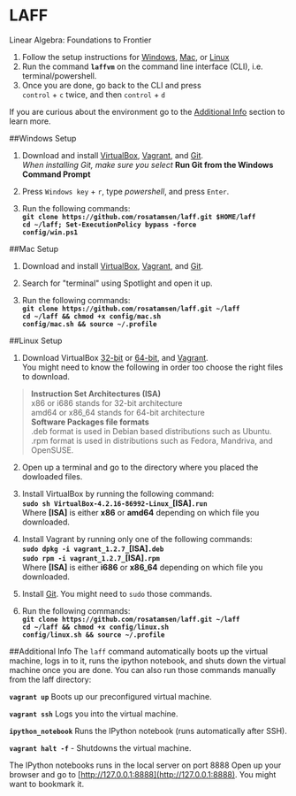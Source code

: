 LAFF
====
Linear Algebra: Foundations to Frontier

1. Follow the setup instructions for [Windows](#windows-setup), [Mac](#mac-setup), or [Linux](#linux-setup)
2. Run the command **`laffvm`** on the command line interface (CLI), i.e. terminal/powershell.
3. Once you are done, go back to the CLI and press  
`control` + `c` twice, and then `control` + `d`

If you are curious about the environment go to the [Additional Info](#additional-info) section to learn more.

##Windows Setup

1. Download and install [VirtualBox](http://download.virtualbox.org/virtualbox/4.2.16/VirtualBox-4.2.16-86992-Win.exe), [Vagrant](http://files.vagrantup.com/packages/7ec0ee1d00a916f80b109a298bab08e391945243/Vagrant_1.2.7.msi), and [Git](https://msysgit.googlecode.com/files/Git-1.8.3-preview20130601.exe).  
*When installing Git, make sure you select* **Run Git from the Windows Command Prompt**

2. Press `Windows key` + `r`, type *powershell*, and press `Enter`.

3. Run the following commands:  
**`git clone https://github.com/rosatamsen/laff.git $HOME/laff`  
`cd ~/laff; Set-ExecutionPolicy bypass -force`  
`config/win.ps1`**

##Mac Setup

1. Download and install [VirtualBox](http://download.virtualbox.org/virtualbox/4.2.16/VirtualBox-4.2.16-86992-OSX.dmg), [Vagrant](http://files.vagrantup.com/packages/7ec0ee1d00a916f80b109a298bab08e391945243/Vagrant-1.2.7.dmg), and [Git](https://git-osx-installer.googlecode.com/files/git-1.8.3.2-intel-universal-snow-leopard.dmg).

2. Search for "terminal" using Spotlight and open it up.

3. Run the following commands:  
**`git clone https://github.com/rosatamsen/laff.git ~/laff`  
`cd ~/laff && chmod +x config/mac.sh`  
`config/mac.sh && source ~/.profile`**

##Linux Setup

1. Download VirtualBox [32-bit](http://download.virtualbox.org/virtualbox/4.2.16/VirtualBox-4.2.16-86992-Linux_x86.run) or [64-bit](http://download.virtualbox.org/virtualbox/4.2.16/VirtualBox-4.2.16-86992-Linux_amd64.run), and [Vagrant](http://downloads.vagrantup.com/tags/v1.2.7).  
You might need to know the following in order too choose the right files to download.
>**Instruction Set Architectures (ISA)**  
x86 or i686 stands for 32-bit architecture  
amd64 or x86_64 stands for 64-bit architecture  
**Software Packages file formats**  
.deb format is used in Debian based distributions such as Ubuntu.  
.rpm format is used in distributions such as Fedora, Mandriva, and OpenSUSE.

2. Open up a terminal and go to the directory where you placed the dowloaded files.

3. Install VirtualBox by running the following command:  
**`sudo sh VirtualBox-4.2.16-86992-Linux_`[ISA]`.run`**  
Where **[ISA]** is either **x86** or **amd64** depending on which file you downloaded.

4. Install Vagrant by running only one of the following commands:  
**`sudo dpkg -i vagrant_1.2.7_`[ISA]`.deb`  
`sudo rpm -i vagrant_1.2.7_`[ISA]`.rpm`**  
Where **[ISA]** is either **i686** or **x86_64** depending on which file you downloaded.

5. Install [Git](http://git-scm.com/download/linux). You might need to `sudo` those commands.

6. Run the following commands:  
**`git clone https://github.com/rosatamsen/laff.git ~/laff`  
`cd ~/laff && chmod +x config/linux.sh`  
`config/linux.sh && source ~/.profile`**

##Additional Info
The `laff` command automatically boots up the virtual machine, logs in to it, runs the ipython notebook, and shuts down the virtual machine once you are done. You can also run those commands manually from the laff directory:

**`vagrant up`** Boots up our preconfigured virtual machine.

**`vagrant ssh`** Logs you into the virtual machine.

**`ipython_notebook`** Runs the IPython notebook (runs automatically after SSH).

**`vagrant halt -f`** - Shutdowns the virtual machine.

The IPython notebooks runs in the local server on port 8888 
Open up your browser and go to [http://127.0.0.1:8888](http://127.0.0.1:8888). You might want to bookmark it.


